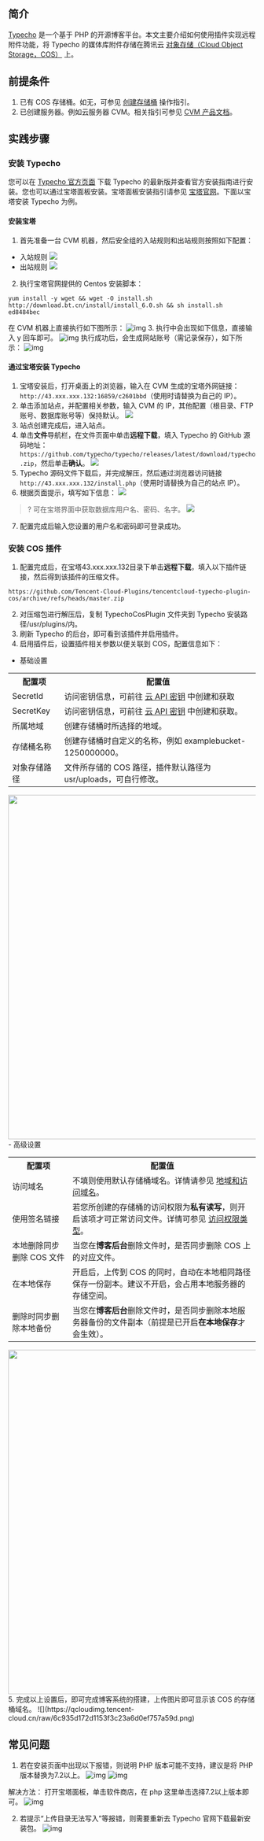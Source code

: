 ## 简介


[Typecho](https://typecho.org/) 是一个基于 PHP 的开源博客平台。本文主要介绍如何使用插件实现远程附件功能，将 Typecho 的媒体库附件存储在腾讯云 [对象存储（Cloud Object Storage，COS）](https://cloud.tencent.com/product/cos) 上。


## 前提条件

1. 已有 COS 存储桶。如无，可参见 [创建存储桶](https://cloud.tencent.com/document/product/436/13309) 操作指引。
2. 已创建服务器。例如云服务器 CVM。相关指引可参见 [CVM 产品文档](https://cloud.tencent.com/document/product/213)。




## 实践步骤

### 安装 Typecho


您可以在 [Typecho 官方页面](http://typecho.org/download) 下载 Typecho 的最新版并查看官方安装指南进行安装。您也可以通过宝塔面板安装。宝塔面板安装指引请参见 [宝塔官网](https://www.bt.cn/)。下面以宝塔安装 Typecho 为例。

#### 安装宝塔
1. 首先准备一台 CVM 机器，然后安全组的入站规则和出站规则按照如下配置：
 - 入站规则
![](https://qcloudimg.tencent-cloud.cn/raw/e90f6a65388de747676dd894090ce158.png)
 - 出站规则
![](https://qcloudimg.tencent-cloud.cn/raw/0fd12abd0a1a729d7dc78678a8c50b94.png)
2. 执行宝塔官网提供的 Centos 安装脚本：
```
yum install -y wget && wget -O install.sh http://download.bt.cn/install/install_6.0.sh && sh install.sh ed8484bec
```
在 CVM 机器上直接执行如下图所示：
![img](https://qcloudimg.tencent-cloud.cn/raw/672aed3217d3d1cf33cd880ed4977aba.png)
3. 执行中会出现如下信息，直接输入 y 回车即可。
![img](https://qcloudimg.tencent-cloud.cn/raw/164affb276edefaad6265e0438c197ad.png)
执行成功后，会生成网站账号（需记录保存），如下所示：
![img](https://qcloudimg.tencent-cloud.cn/raw/6b12cfe7b0b28497a272ea6027cf40b3.png)

#### 通过宝塔安装 Typecho


1. 宝塔安装后，打开桌面上的浏览器，输入在 CVM 生成的宝塔外网链接：`http://43.xxx.xxx.132:16859/c2601bbd`（使用时请替换为自己的 IP）。
2. 单击添加站点，并配置相关参数，输入 CVM 的 IP，其他配置（根目录、FTP 账号、数据库账号等）保持默认。
![](https://qcloudimg.tencent-cloud.cn/raw/d2f1041e87750e292f7d0128f90fd5a7.png)
3. 站点创建完成后，进入站点。
4. 单击**文件**导航栏，在文件页面中单击**远程下载**，填入 Typecho 的 GitHub 源码地址：`https://github.com/typecho/typecho/releases/latest/download/typecho.zip`，然后单击**确认**。
![](https://qcloudimg.tencent-cloud.cn/raw/be8318b9ad5ffebb8a8955ff46009638.png)
5. Typecho 源码文件下载后，并完成解压，然后通过浏览器访问链接`http://43.xxx.xxx.132/install.php`（使用时请替换为自己的站点 IP）。
6. 根据页面提示，填写如下信息：
![](https://qcloudimg.tencent-cloud.cn/raw/e62c6ead50e2e0ecd69f5efd17dc178a.png)
>?
>可在宝塔界面中获取数据库用户名、密码、名字。
>![](https://qcloudimg.tencent-cloud.cn/raw/c43f41c188a3c0d420a2bf7876b9f9f9.png)
7. 配置完成后输入您设置的用户名和密码即可登录成功。




### 安装 COS 插件


1. 配置完成后，在宝塔43.xxx.xxx.132目录下单击**远程下载**，填入以下插件链接，然后得到该插件的压缩文件。
```plaintext
https://github.com/Tencent-Cloud-Plugins/tencentcloud-typecho-plugin-cos/archive/refs/heads/master.zip
```
2. 对压缩包进行解压后，复制 TypechoCosPlugin 文件夹到 Typecho 安装路径/usr/plugins/内。
3. 刷新 Typecho 的后台，即可看到该插件并启用插件。
4. 启用插件后，设置插件相关参数以便关联到 COS，配置信息如下：
 - 基础设置
<table>
   <tr>
      <th width="0%" >配置项</td>
      <th width="0%" >配置值</td>
   </tr>
   <tr>
      <td>SecretId</td>
      <td>访问密钥信息，可前往 <a href="https://console.cloud.tencent.com/capi">云 API 密钥</a> 中创建和获取</td>
   </tr>
   <tr>
      <td>SecretKey</td>
      <td>访问密钥信息，可前往 <a href="https://console.cloud.tencent.com/capi">云 API 密钥</a> 中创建和获取。</td>
   </tr>
   <tr>
      <td>所属地域</td>
      <td>创建存储桶时所选择的地域。</td>
   </tr>
   <tr>
      <td>存储桶名称</td>
      <td>创建存储桶时自定义的名称，例如 examplebucket-1250000000。</td>
   </tr>
   <tr>
      <td>对象存储路径</td>
      <td>文件所存储的 COS 路径，插件默认路径为 usr/uploads，可自行修改。</td>
   </tr>
</table>
<img style="width:700px; max-width: inherit;" src="https://qcloudimg.tencent-cloud.cn/raw/c97981a92144d65ba74dd78ab3ed6595.jpg" />
 - 高级设置
<table>
   <tr>
      <th width="0%" >配置项</td>
      <th width="0%" >配置值</td>
   </tr>
   <tr>
      <td>访问域名</td>
      <td>不填则使用默认存储桶域名。详情请参见 <a href="https://cloud.tencent.com/document/product/436/6224">地域和访问域名</a>。</td>
   </tr>
   <tr>
      <td>使用签名链接</td>
      <td>若您所创建的存储桶的访问权限为<b>私有读写</b>，则开启该项才可正常访问文件。详情可参见 <a href="https://cloud.tencent.com/document/product/436/13324#.E8.AE.BF.E9.97.AE.E6.9D.83.E9.99.90.E7.B1.BB.E5.9E.8B">访问权限类型</a>。</td>
   </tr>
   <tr>
      <td>本地删除同步删除 COS 文件</td>
      <td>当您在<b>博客后台</b>删除文件时，是否同步删除 COS 上的对应文件。</td>
   </tr>
   <tr>
      <td>在本地保存</td>
      <td>开启后，上传到 COS 的同时，自动在本地相同路径保存一份副本。建议不开启，会占用本地服务器的存储空间。</td>
   </tr>
   <tr>
      <td>删除时同步删除本地备份</td>
      <td>当您在<b>博客后台</b>删除文件时，是否同步删除本地服务器备份的文件副本（前提是已开启<b>在本地保存</b>才会生效）。</td>
   </tr>
</table>
<img style="width:700px; max-width: inherit;" src="https://qcloudimg.tencent-cloud.cn/raw/6bed3fb18e64975319954b7aa06c64f9.jpg" />
5. 完成以上设置后，即可完成博客系统的搭建，上传图片即可显示该 COS 的存储桶域名。
![](https://qcloudimg.tencent-cloud.cn/raw/6c935d172d1153f3c23a6d0ef757a59d.png)


## 常见问题


1. 若在安装页面中出现以下报错，则说明 PHP 版本可能不支持，建议是将 PHP 版本替换为7.2以上。
![img](https://qcloudimg.tencent-cloud.cn/raw/ade924ec84d96fd69e7acdbcaefe62a3.png)
![img](https://qcloudimg.tencent-cloud.cn/raw/46a24d6138c8ea3d49fbbc6b507aaebb.png)

解决方法：
打开宝塔面板，单击软件商店，在 php 这里单击选择7.2以上版本即可。
![img](https://qcloudimg.tencent-cloud.cn/raw/e34844f437da44e8c9dad59fd89ec337.png)

2. 若提示“上传目录无法写入”等报错，则需要重新去 Typecho 官网下载最新安装包。
![img](https://qcloudimg.tencent-cloud.cn/raw/9107b833831b3249ccdc6451f14e4bb7.png)





